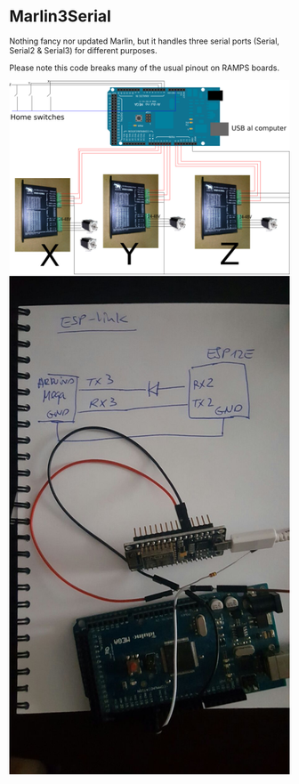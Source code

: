 # Marlin3Serial

Nothing fancy nor updated Marlin, but it handles three serial ports (Serial, Serial2 & Serial3) for different purposes.

Please note this code breaks many of the usual pinout on RAMPS boards.

![electric connections](esquema.png "CNC application")
![](conn.jpeg "Conection to ESP")
